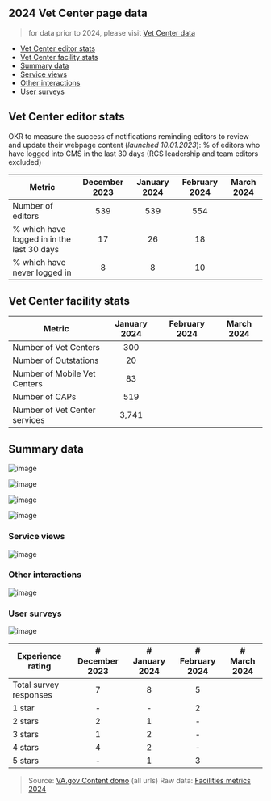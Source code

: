 ## 2024 Vet Center page data 
> for data prior to 2024, please visit [Vet Center data](https://github.com/department-of-veterans-affairs/va.gov-team/blob/master/products/facilities/vet-centers/analytics/vet-center-data.md)

- [Vet Center editor stats](#vet-center-editor-stats)
- [Vet Center facility stats](#vet-center-facility-stats)
- [Summary data](#summary-data)
- [Service views](#service-views)
- [Other interactions](#other-interactions)
- [User surveys](#user-surveys)
  
## Vet Center editor stats
OKR to measure the success of notifications reminding editors to review and update their webpage content (_launched 10.01.2023_): % of editors who have logged into CMS in the last 30 days (RCS leadership and team editors excluded)

| Metric| December 2023 | January 2024 | February 2024 | March 2024
|---|:---:|:---:|:---:|:---:|
| Number of editors | 539 | 539 | 554 | |
| % which have logged in in the last 30 days | 17 | 26 |18 |
| % which have never logged in | 8 | 8| 10 |


## Vet Center facility stats
| Metric | January 2024 | February 2024 | March 2024
| --- |:---:|:---:|:---:|
| Number of Vet Centers | 300 | | 
| Number of Outstations |20 | | 
| Number of Mobile Vet Centers| 83| |
| Number of CAPs | 519 | |
| Number of Vet Center services| 3,741 | |

## Summary data
![image](https://github.com/department-of-veterans-affairs/va.gov-team/assets/55411834/43172968-b354-49f6-9aff-ed7e8795481d)

![image](https://github.com/department-of-veterans-affairs/va.gov-team/assets/55411834/18b11296-36bf-4c3c-89ea-9e36d4b5651b)

![image](https://github.com/department-of-veterans-affairs/va.gov-team/assets/55411834/9e74dc5d-1a8d-4f60-8f87-c216904dc888)

![image](https://github.com/department-of-veterans-affairs/va.gov-team/assets/55411834/362ba3cd-6bb5-42a6-94c6-a5325c4d5f92)


### Service views

![image](https://github.com/department-of-veterans-affairs/va.gov-team/assets/55411834/b60ae2de-f8df-4a3e-b74c-7647451edd70)



### Other interactions
![image](https://github.com/department-of-veterans-affairs/va.gov-team/assets/55411834/a92f910e-346f-4277-aee9-6da7c9aa4669)


### User surveys
![image](https://github.com/department-of-veterans-affairs/va.gov-team/assets/55411834/80de0d83-e6a6-47c9-b683-0ecfd566686c)


| Experience rating | # December 2023 | # January 2024	| # February 2024	| # March 2024
| --- | :---:| :---:| :---:| :---: | 
| Total survey responses | 7| 8 |5 | |
| 1 star | - | - | 2 |
| 2 stars	| 2 | 1 | - |
| 3 stars | 1 | 2 |-  |
| 4 stars | 4  |2  |-  |
| 5 stars |- |1  |3 |

> Source: [VA.gov Content domo](https://va-gov.domo.com/page/426422632?userId=1456263200) (all urls)
> Raw data: [Facilities metrics 2024](https://dvagov-my.sharepoint.com/:x:/r/personal/suzanne_middaugh_va_gov/_layouts/15/Doc.aspx?sourcedoc=%7Be0efa151-5e25-49fd-8d4f-8f451a49fb9b%7D&action=editnew)






